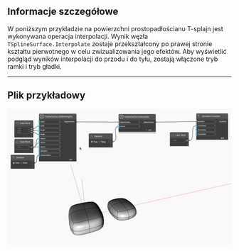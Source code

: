 ## Informacje szczegółowe
W poniższym przykładzie na powierzchni prostopadłościanu T-splajn jest wykonywana operacja interpolacji. Wynik węzła `TSplineSurface.Interpolate` zostaje przekształcony po prawej stronie kształtu pierwotnego w celu zwizualizowania jego efektów. Aby wyświetlić podgląd wyników interpolacji do przodu i do tyłu, zostają włączone tryb ramki i tryb gładki.
___
## Plik przykładowy

![TSplineSurface.Interpolate](./Autodesk.DesignScript.Geometry.TSpline.TSplineSurface.Interpolate_img.gif)
